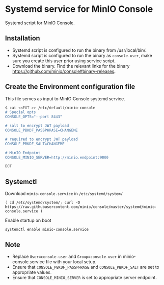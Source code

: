 # Systemd service for MinIO Console

Systemd script for MinIO Console.

## Installation

- Systemd script is configured to run the binary from /usr/local/bin/.
- Systemd script is configured to run the binary as `console-user`, make sure you create this user prior using service script.
- Download the binary. Find the relevant links for the binary https://github.com/minio/console#binary-releases.

## Create the Environment configuration file

This file serves as input to MinIO Console systemd service.

```sh
$ cat <<EOT >> /etc/default/minio-console
# Special opts
CONSOLE_OPTS="--port 8443"

# salt to encrypt JWT payload
CONSOLE_PBKDF_PASSPHRASE=CHANGEME

# required to encrypt JWT payload
CONSOLE_PBKDF_SALT=CHANGEME

# MinIO Endpoint
CONSOLE_MINIO_SERVER=http://minio.endpoint:9000

EOT
```

## Systemctl

Download `minio-console.service` in  `/etc/systemd/system/`

```
( cd /etc/systemd/system/; curl -O https://raw.githubusercontent.com/minio/console/master/systemd/minio-console.service )
```

Enable startup on boot

```
systemctl enable minio-console.service
```

## Note

- Replace ``User=console-user`` and ``Group=console-user`` in minio-console.service file with your local setup.
- Ensure that ``CONSOLE_PBKDF_PASSPHRASE`` and ``CONSOLE_PBKDF_SALT`` are set to appropriate values.
- Ensure that ``CONSOLE_MINIO_SERVER`` is set to appropriate server endpoint.
